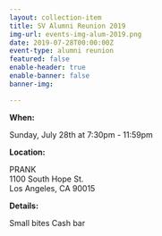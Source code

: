 ```yaml
---
layout: collection-item
title: SV Alumni Reunion 2019
img-url: events-img-alum-2019.png
date: 2019-07-28T00:00:00Z
event-type: alumni reunion
featured: false
enable-header: true
enable-banner: false
banner-img: 

---
```

**When:**

Sunday, July 28th at 7:30pm - 11:59pm

**Location:** 

PRANK  
1100 South Hope St.  
Los Angeles, CA 90015

**Details:**

Small bites 
Cash bar